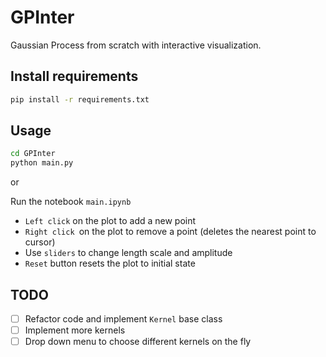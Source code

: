 # GPInter

Gaussian Process from scratch with interactive visualization.

## Install requirements
```bash
pip install -r requirements.txt
```

## Usage
```bash
cd GPInter
python main.py
```

or 

Run the notebook `main.ipynb`

- `Left click` on the plot to add a new point
- `Right click `on the plot to remove a point (deletes the nearest point to cursor)
- Use `sliders` to change length scale and amplitude
- `Reset` button resets the plot to initial state

## TODO

- [ ] Refactor code and implement `Kernel` base class
- [ ] Implement more kernels
- [ ] Drop down menu to choose different kernels on the fly

